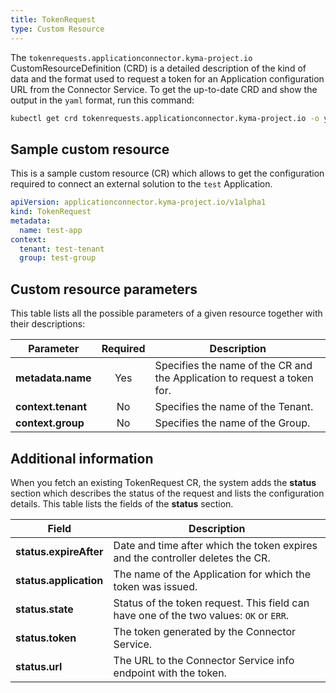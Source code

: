 ```yaml
---
title: TokenRequest
type: Custom Resource
---
```


The `tokenrequests.applicationconnector.kyma-project.io` CustomResourceDefinition (CRD) is a detailed description of the kind of data and the format used to request a token for an Application configuration URL from the Connector Service. To get the up-to-date CRD and show the output in the `yaml` format, run this command:

```bash
kubectl get crd tokenrequests.applicationconnector.kyma-project.io -o yaml
```

## Sample custom resource

This is a sample custom resource (CR) which allows to get the configuration required to connect an external solution to the `test` Application.

```yaml
apiVersion: applicationconnector.kyma-project.io/v1alpha1
kind: TokenRequest
metadata:
  name: test-app
context:
  tenant: test-tenant
  group: test-group
```

## Custom resource parameters

This table lists all the possible parameters of a given resource together with their descriptions:

| Parameter   |      Required      |  Description |
|----------|:-------------:|------|
| **metadata.name** | Yes | Specifies the name of the CR and the Application to request a token for. |
| **context.tenant**| No | Specifies the name of the Tenant.  |
| **context.group** | No | Specifies the name of the Group. |

## Additional information

When you fetch an existing TokenRequest CR, the system adds the **status** section which describes the status of the request and lists the configuration details. This table lists the fields of the **status** section.

| Field   |  Description |
|----------|-------------|
| **status.expireAfter** | Date and time after which the token expires and the controller deletes the CR. |
| **status.application** | The name of the Application for which the token was issued. |
| **status.state** | Status of the token request. This field can have one of the two values: `OK` or `ERR`. |
| **status.token** | The token generated by the Connector Service. |
| **status.url** | The URL to the Connector Service info endpoint with the token. |
